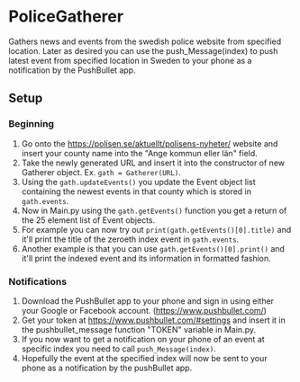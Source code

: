 # PoliceGatherer
Gathers news and events from the swedish police website from specified location.
Later as desired you can use the push_Message(index) to push latest event from specified
location in Sweden to your phone as a notification by the PushBullet app.

## Setup
### Beginning 
1. Go onto the https://polisen.se/aktuellt/polisens-nyheter/ website and insert your county name into the "Ange kommun eller län" field.
2. Take the newly generated URL and insert it into the constructor of new Gatherer object. Ex. ```gath = Gatherer(URL)```.
3. Using the ```gath.updateEvents()``` you update the Event object list containing the newest events in that county which is stored in ```gath.events```.
4. Now in Main.py using the ```gath.getEvents()``` function you get a return of the 25 element list of Event objects.
5. For example you can now try out ```print(gath.getEvents()[0].title)``` and it'll print the title of the zeroeth index event in ```gath.events```.
6. Another example is that you can use ```gath.getEvents()[0].print()``` and it'll print the indexed event and its information in formatted fashion.

### Notifications
1. Download the PushBullet app to your phone and sign in using either your Google or Facebook account. (https://www.pushbullet.com/)
2. Get your token at https://www.pushbullet.com/#settings and insert it in the pushbullet_message function "TOKEN" variable in Main.py.
3. If you now want to get a notification on your phone of an event at specific index you need to call ```push_Message(index)```.
4. Hopefully the event at the specified index will now be sent to your phone as a notification by the pushBullet app. 
